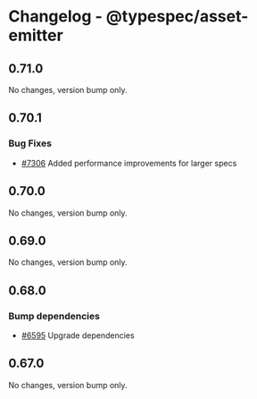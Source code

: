 # Changelog - @typespec/asset-emitter

## 0.71.0

No changes, version bump only.

## 0.70.1

### Bug Fixes

- [#7306](https://github.com/microsoft/typespec/pull/7306) Added performance improvements for larger specs


## 0.70.0

No changes, version bump only.

## 0.69.0

No changes, version bump only.

## 0.68.0

### Bump dependencies

- [#6595](https://github.com/microsoft/typespec/pull/6595) Upgrade dependencies




## 0.67.0

No changes, version bump only.
